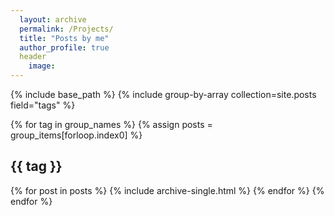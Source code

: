 ```yaml
---
  layout: archive
  permalink: /Projects/
  title: "Posts by me"
  author_profile: true
  header
    image:
---
```


{% include base_path %}
{% include group-by-array collection=site.posts field="tags" %}

{% for tag in group_names %}
  {% assign posts = group_items[forloop.index0] %}
  <h2 id="{{ tag | slugify }}" class="archive__subtitle"> {{ tag }}</h2>
  {% for post in posts %}
    {% include archive-single.html %}
  {% endfor %}
{% endfor %}
